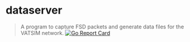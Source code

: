 # dataserver
> A program to capture FSD packets and generate data files for the VATSIM network.
[![Go Report Card](https://goreportcard.com/badge/github.com/aidanstevens29/dataserver)](https://goreportcard.com/report/github.com/aidanstevens29/dataserver)
